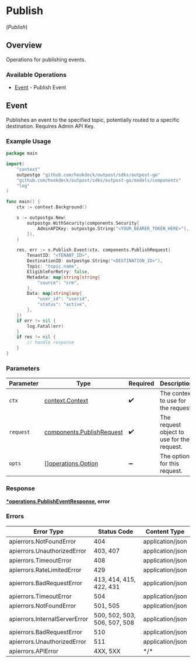 # Publish
(*Publish*)

## Overview

Operations for publishing events.

### Available Operations

* [Event](#event) - Publish Event

## Event

Publishes an event to the specified topic, potentially routed to a specific destination. Requires Admin API Key.

### Example Usage

```go
package main

import(
	"context"
	outpostgo "github.com/hookdeck/outpost/sdks/outpost-go"
	"github.com/hookdeck/outpost/sdks/outpost-go/models/components"
	"log"
)

func main() {
    ctx := context.Background()

    s := outpostgo.New(
        outpostgo.WithSecurity(components.Security{
            AdminAPIKey: outpostgo.String("<YOUR_BEARER_TOKEN_HERE>"),
        }),
    )

    res, err := s.Publish.Event(ctx, components.PublishRequest{
        TenantID: "<TENANT_ID>",
        DestinationID: outpostgo.String("<DESTINATION_ID>"),
        Topic: "topic.name",
        EligibleForRetry: false,
        Metadata: map[string]string{
            "source": "crm",
        },
        Data: map[string]any{
            "user_id": "userid",
            "status": "active",
        },
    })
    if err != nil {
        log.Fatal(err)
    }
    if res != nil {
        // handle response
    }
}
```

### Parameters

| Parameter                                                              | Type                                                                   | Required                                                               | Description                                                            |
| ---------------------------------------------------------------------- | ---------------------------------------------------------------------- | ---------------------------------------------------------------------- | ---------------------------------------------------------------------- |
| `ctx`                                                                  | [context.Context](https://pkg.go.dev/context#Context)                  | :heavy_check_mark:                                                     | The context to use for the request.                                    |
| `request`                                                              | [components.PublishRequest](../../models/components/publishrequest.md) | :heavy_check_mark:                                                     | The request object to use for the request.                             |
| `opts`                                                                 | [][operations.Option](../../models/operations/option.md)               | :heavy_minus_sign:                                                     | The options for this request.                                          |

### Response

**[*operations.PublishEventResponse](../../models/operations/publisheventresponse.md), error**

### Errors

| Error Type                    | Status Code                   | Content Type                  |
| ----------------------------- | ----------------------------- | ----------------------------- |
| apierrors.NotFoundError       | 404                           | application/json              |
| apierrors.UnauthorizedError   | 403, 407                      | application/json              |
| apierrors.TimeoutError        | 408                           | application/json              |
| apierrors.RateLimitedError    | 429                           | application/json              |
| apierrors.BadRequestError     | 413, 414, 415, 422, 431       | application/json              |
| apierrors.TimeoutError        | 504                           | application/json              |
| apierrors.NotFoundError       | 501, 505                      | application/json              |
| apierrors.InternalServerError | 500, 502, 503, 506, 507, 508  | application/json              |
| apierrors.BadRequestError     | 510                           | application/json              |
| apierrors.UnauthorizedError   | 511                           | application/json              |
| apierrors.APIError            | 4XX, 5XX                      | \*/\*                         |